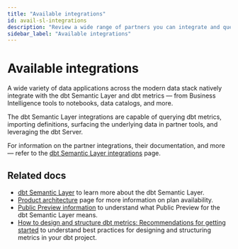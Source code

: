 ```yaml
---
title: "Available integrations"
id: avail-sl-integrations
description: "Review a wide range of partners you can integrate and query with the dbt Semantic Layer."
sidebar_label: "Available integrations"
---
```


# Available integrations

A wide variety of data applications across the modern data stack natively integrate with the dbt Semantic Layer and dbt metrics &mdash; from Business Intelligence tools to notebooks, data catalogs, and more.

The dbt Semantic Layer integrations are capable of querying dbt metrics, importing definitions, surfacing the underlying data in partner tools, and leveraging the dbt Server. 

For information on the partner integrations, their documentation, and more &mdash; refer to the [dbt Semantic Layer integrations](https://www.getdbt.com/product/semantic-layer-integrations) page.

<Lightbox src="/img/docs/dbt-cloud/semantic-layer/sl_architecture.png" title="dbt Semantic Layer architecture" />


## Related docs

- [dbt Semantic Layer](/docs/use-dbt-semantic-layer/dbt-semantic-layer) to learn more about the dbt Semantic Layer.
- [Product architecture](/docs/use-dbt-semantic-layer/dbt-semantic-layer#product-architecture) page for more information on plan availability.
- [Public Preview information](/docs/use-dbt-semantic-layer/quickstart-semantic-layer#public-preview) to understand what Public Preview for the dbt Semantic Layer means.
- [How to design and structure dbt metrics: Recommendations for getting started](https://docs.getdbt.com/blog/how-to-design-and-structure-metrics) to understand best practices for designing and structuring metrics in your dbt project.
